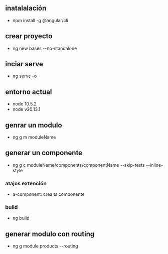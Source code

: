 ## inatalalación
- npm install -g @angular/cli
## crear proyecto 
- ng new bases --no-standalone
## inciar serve
- ng serve -o

## entorno actual
- node 10.5.2
- node v20.13.1

## genrar un modulo
- ng g m moduleName
## generar un componente
- ng g c moduleName/components/componentName --skip-tests --inline-style 


### atajos extención 
- a-component: crea ts componente 

### build
- ng build

## generar modulo con routing
- ng g module products --routing

